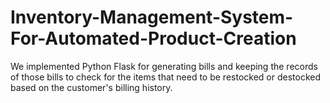 # Inventory-Management-System-For-Automated-Product-Creation


We implemented Python Flask for generating bills and keeping the records of those bills to check for the items that need to be restocked or destocked based on the customer's billing history.

